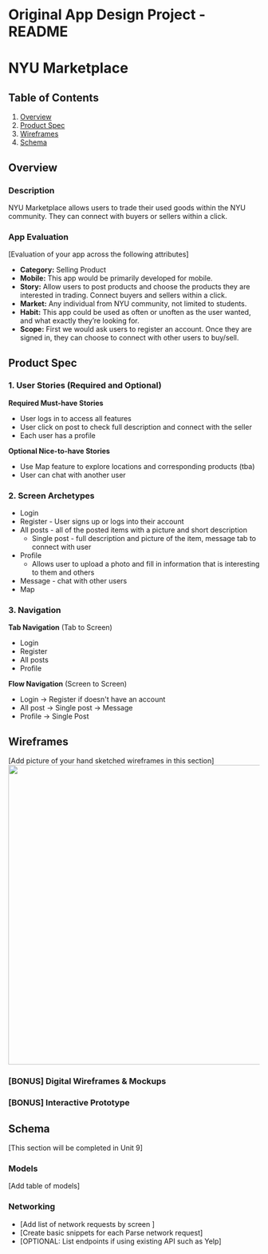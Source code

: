 Original App Design Project - README
===

# NYU Marketplace

## Table of Contents
1. [Overview](#Overview)
1. [Product Spec](#Product-Spec)
1. [Wireframes](#Wireframes)
2. [Schema](#Schema)

## Overview
### Description
NYU Marketplace allows users to trade their used goods within the NYU community. They can connect with buyers or sellers within a click. 

### App Evaluation
[Evaluation of your app across the following attributes]
- **Category:** Selling Product
- **Mobile:** This app would be primarily developed for mobile.
- **Story:** Allow users to post products and choose the products they are interested in trading. Connect buyers and sellers within a click.
- **Market:** Any individual from NYU community, not limited to students.
- **Habit:** This app could be used as often or unoften as the user wanted, and what exactly they’re looking for.
- **Scope:** First we would ask users to register an account. Once they are signed in, they can choose to connect with other users to buy/sell.

## Product Spec

### 1. User Stories (Required and Optional)

**Required Must-have Stories**

* User logs in to access all features
* User click on post to check full description and connect with the seller
* Each user has a profile

**Optional Nice-to-have Stories**

* Use Map feature to explore locations and corresponding products (tba)
* User can chat with another user

### 2. Screen Archetypes

* Login
* Register - User signs up or logs into their account
* All posts - all of the posted items with a picture and short description
   * Single post - full description and picture of the item, message tab to connect with user
* Profile
   * Allows user to upload a photo and fill in information that is interesting to them and others
* Message - chat with other users
* Map

### 3. Navigation

**Tab Navigation** (Tab to Screen)

* Login
* Register
* All posts
* Profile

**Flow Navigation** (Screen to Screen)

* Login -> Register if doesn't have an account
* All post -> Single post -> Message
* Profile -> Single Post

## Wireframes
[Add picture of your hand sketched wireframes in this section]
<img src="YOUR_WIREFRAME_IMAGE_URL" width=600>

### [BONUS] Digital Wireframes & Mockups

### [BONUS] Interactive Prototype

## Schema 
[This section will be completed in Unit 9]
### Models
[Add table of models]
### Networking
- [Add list of network requests by screen ]
- [Create basic snippets for each Parse network request]
- [OPTIONAL: List endpoints if using existing API such as Yelp]
